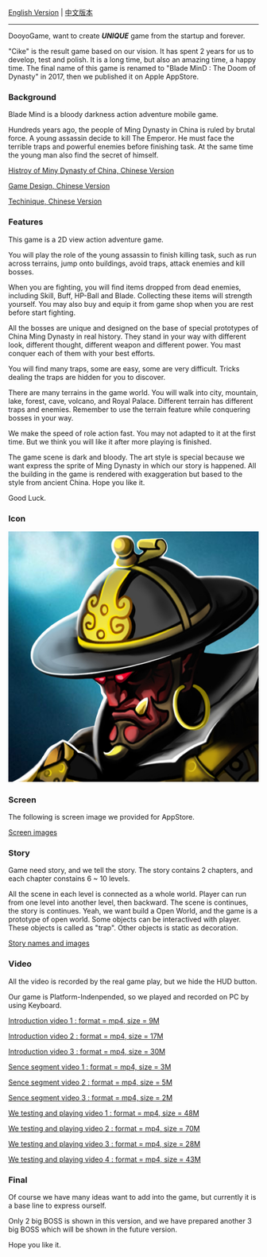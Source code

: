 
[English Version]( /cike/readme_en ) | [中文版本]( /cike/readme_cn ) 

---

DooyoGame, want to create ***UNIQUE*** game from the startup and forever. 

"Cike" is the result game based on our vision. It has spent 2 years for us to develop, test and polish. It is a long time, but also an amazing time, a happy time. The final name of this game is renamed to "Blade MinD : The Doom of Dynasty" in 2017, then we published it on Apple AppStore. 


### Background

Blade Mind is a bloody darkness action adventure mobile game.

Hundreds years ago, the people of Ming Dynasty in China is ruled by brutal force. A young assassin decide to kill The Emperor. He must face the terrible traps and powerful enemies before finishing task. At the same time the young man also find the secret of himself.

[Histroy of Miny Dynasty of China, Chinese Version]( /cike/background_cn )

[Game Design, Chinese Version]( /cike/design_cn )

[Techinique, Chinese Version]( /cike/tech_cn )


### Features

This game is a 2D view action adventure game.

You will play the role of the young assassin to finish killing task, such as run across terrains, jump onto buildings, avoid traps, attack enemies and kill bosses.

When you are fighting, you will find items dropped from dead enemies, including Skill, Buff, HP-Ball and Blade. Collecting these items will strength yourself. You may also buy and equip it from game shop when you are rest before start fighting.

All the bosses are unique and designed on the base of special prototypes of China Ming Dynasty in real history. They stand in your way with different look, different thought, different weapon and different power. You mast conquer each of them with your best efforts. 

You will find many traps, some are easy, some are very difficult. Tricks dealing the traps are hidden for you to discover. 

There are many terrains in the game world. You will walk into city, mountain, lake, forest, cave, volcano, and Royal Palace. Different terrain has different traps and enemies. Remember to use the terrain feature while conquering bosses in your way.

We make the speed of role action fast. You may not adapted to it at the first time. But we think you will like it after more playing is finished. 

The game scene is dark and bloody. The art style is special because we want express the sprite of Ming Dynasty in which our story is happened. All the building in the game is rendered with exaggeration but based to the style from ancient China. Hope you like it.

Good Luck.


### Icon 

![image](/cike/image_en/icon_appstore.jpg)


### Screen

The following is screen image we provided for AppStore.

[Screen images]( /cike/screen_en )


### Story

Game need story, and we tell the story. The story contains 2 chapters, and each chapter constains 6 ~ 10 levels. 

All the scene in each level is connected as a whole world. Player can run from one level into another level, then backward. The scene is continues, the story is continues. Yeah, we want build a Open World, and the game is a prototype of open world. Some objects can be interactived with player. These objects is called as "trap". Other objects is static as decoration.

[Story names and images]( /cike/story_en )


### Video 

All the video is recorded by the real game play, but we hide the HUD button. 

Our game is Platform-Indenpended, so we played and recorded on PC by using Keyboard.

[Introduction video 1 : format = mp4, size = 9M]( /cike/image_en/cike_5a_android_hd_h264_1280x720_30fps.1.sound.mp4 )

[Introduction video 2 : format = mp4, size = 17M]( /cike/image_en/cike_1_android_hd_h264_1280x720_30fps.2.sound.mp4 )

[Introduction video 3 : format = mp4, size = 30M]( /cike/image_en/cike_3_android_hd_h264_1280x720_30fps.1.sound.mp4 )

[Sence segment video 1 : format = mp4, size = 3M]( /cike/image_en/1_3_youming_fight_41-7of11_H264_1280x720_clip.mp4 )

[Sence segment video 2 : format = mp4, size = 5M]( /cike/image_en/2_1_fight_24_youming.seq-1of3_H264_1280x720_clip.mp4 )

[Sence segment video 3 : format = mp4, size = 2M]( /cike/image_en/2_3_fight_24_canyu.seq-3of4_H264_1280x720_clip.mp4 )

[We testing and playing video 1 : format = mp4, size = 48M]( /cike/image_en/cike_20170123_194434.mp4_20190520_203854.mp4 )

[We testing and playing video 2 : format = mp4, size = 70M]( /cike/image_en/cike_20161216_164815.mp4 )

[We testing and playing video 3 : format = mp4, size = 28M]( /cike/image_en/cike_20161216_165036.mp4_20190527_205245.mp4 )

[We testing and playing video 4 : format = mp4, size = 43M]( /cike/image_en/cike_20161216_165036.mp4_20190527_205450.mp4 )



### Final

Of course we have many ideas want to add into the game, but currently it is a base line to express ourself. 

Only 2 big BOSS is shown in this version, and we have prepared another 3 big BOSS which will be shown in the future version.

Hope you like it.






